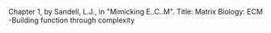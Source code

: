 Chapter 1, by Sandell, L.J., in "Mimicking E..C..M". Title: Matrix Biology: ECM -Building function through complexity
